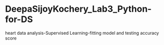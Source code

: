 # DeepaSijoyKochery_Lab3_Python-for-DS
heart data analysis-Supervised Learning-fitting model and testing accuracy score
